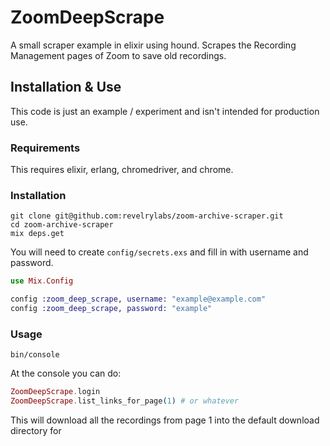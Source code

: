 # ZoomDeepScrape

A small scraper example in elixir using hound. Scrapes the Recording Management
pages of Zoom to save old recordings.

## Installation & Use

This code is just an example / experiment and isn't intended for production use.

### Requirements

This requires elixir, erlang, chromedriver, and chrome.

### Installation

```
git clone git@github.com:revelrylabs/zoom-archive-scraper.git
cd zoom-archive-scraper
mix deps.get
```

You will need to create `config/secrets.exs` and fill in with username and
password.

```elixir
use Mix.Config

config :zoom_deep_scrape, username: "example@example.com"
config :zoom_deep_scrape, password: "example"
```

### Usage

```
bin/console
```

At the console you can do:

```elixir
ZoomDeepScrape.login
ZoomDeepScrape.list_links_for_page(1) # or whatever
```

This will download all the recordings from page 1 into the default download
directory for

##
